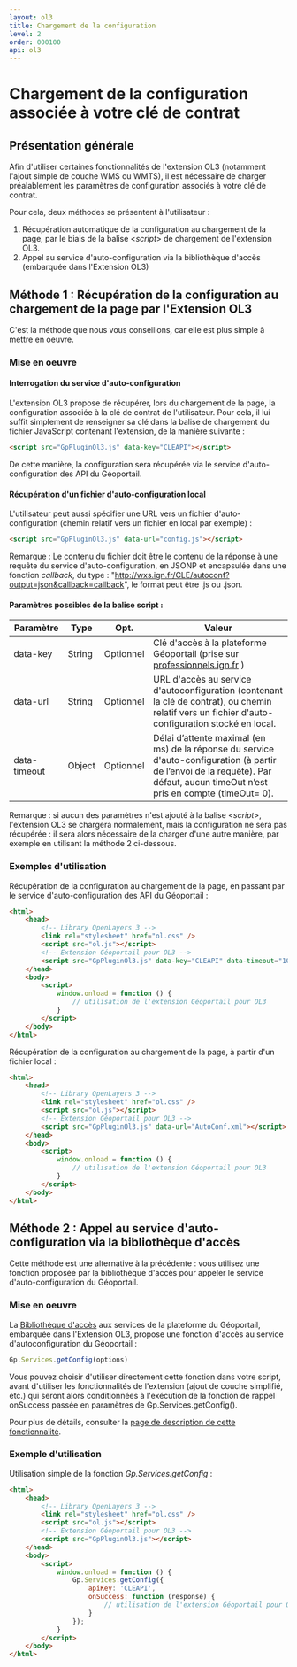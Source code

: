 ```yaml
---
layout: ol3
title: Chargement de la configuration
level: 2
order: 000100
api: ol3
---
```


# Chargement de la configuration associée à votre clé de contrat

## Présentation générale

Afin d'utiliser certaines fonctionnalités de l'extension OL3 (notamment l'ajout simple de couche WMS ou WMTS), il est nécessaire de charger préalablement les paramètres de configuration associés à votre clé de contrat.

Pour cela, deux méthodes se présentent à l'utilisateur :
1. Récupération automatique de la configuration au chargement de la page, par le biais de la balise \<*script*\> de chargement de l'extension OL3.
2. Appel au service d'auto-configuration via la bibliothèque d'accès (embarquée dans l'Extension OL3)

## Méthode 1 : Récupération de la configuration au chargement de la page par l'Extension OL3

C'est la méthode que nous vous conseillons, car elle est plus simple à mettre en oeuvre.

### Mise en oeuvre

#### Interrogation du service d'auto-configuration

L'extension OL3 propose de récupérer, lors du chargement de la page, la configuration associée à la clé de contrat de l'utilisateur. Pour cela, il lui suffit simplement de renseigner sa clé dans la balise de chargement du fichier JavaScript contenant l'extension, de la manière suivante :

``` html
<script src="GpPluginOl3.js" data-key="CLEAPI"></script>
```

De cette manière, la configuration sera récupérée via le service d'auto-configuration des API du Géoportail.

#### Récupération d'un fichier d'auto-configuration local

L'utilisateur peut aussi spécifier une URL vers un fichier d'auto-configuration (chemin relatif vers un fichier en local par exemple) :

``` html
<script src="GpPluginOl3.js" data-url="config.js"></script>
```

Remarque : Le contenu du fichier doit être le contenu de la réponse à une requête du service d'auto-configuration, en JSONP et encapsulée dans une fonction *callback*, du type : "http://wxs.ign.fr/CLE/autoconf?output=json&callback=callback", le format peut être .js ou .json.

#### Paramètres possibles de la balise script :

Paramètre | Type | Opt. | Valeur
 -|-|-|-|
data-key  | String  | Optionnel   | Clé d'accès à la plateforme Géoportail (prise sur [professionnels.ign.fr](http://professionnels.ign.fr/api-web) )
data-url  | String  | Optionnel     | URL d'accès au service d'autoconfiguration (contenant la clé de contrat), ou chemin relatif vers un fichier d'auto-configuration stocké en local.
data-timeout | Object | Optionnel   | Délai d’attente maximal (en ms) de la réponse du service d'auto-configuration (à partir de l’envoi de la requête). Par défaut, aucun timeOut n’est pris en compte (timeOut= 0).

Remarque : si aucun des paramètres n'est ajouté à la balise \<*script*\>, l'extension OL3 se chargera normalement, mais la configuration ne sera pas récupérée : il sera alors nécessaire de la charger d'une autre manière, par exemple en utilisant la méthode 2 ci-dessous.

### Exemples d'utilisation

Récupération de la configuration au chargement de la page, en passant par le service d'auto-configuration des API du Géoportail :

``` html
<html>
    <head>
        <!-- Library OpenLayers 3 -->
        <link rel="stylesheet" href="ol.css" />
        <script src="ol.js"></script>
        <!-- Extension Géoportail pour OL3 -->
        <script src="GpPluginOl3.js" data-key="CLEAPI" data-timeout="10000"></script>
    </head>
    <body>
        <script>
            window.onload = function () {
                // utilisation de l'extension Géoportail pour OL3
            }
        </script>
    </body>
</html>
```

Récupération de la configuration au chargement de la page, à partir d'un fichier local :

``` html
<html>
    <head>
        <!-- Library OpenLayers 3 -->
        <link rel="stylesheet" href="ol.css" />
        <script src="ol.js"></script>
        <!-- Extension Géoportail pour OL3 -->
        <script src="GpPluginOl3.js" data-url="AutoConf.xml"></script>
    </head>
    <body>
        <script>
            window.onload = function () {
                // utilisation de l'extension Géoportail pour OL3
            }
        </script>
    </body>
</html>
```


## Méthode 2 : Appel au service d'auto-configuration via la bibliothèque d'accès

Cette méthode est une alternative à la précédente : vous utilisez une fonction proposée par la bibliothèque d'accès pour appeler le service d'auto-configuration du Géoportail.

### Mise en oeuvre

La [Bibliothèque d'accès](./../bibacces/presentation.html) aux services de la plateforme du Géoportail, embarquée dans l'Extension OL3, propose une fonction d'accès au service d'autoconfiguration du Géoportail :

``` javascript
Gp.Services.getConfig(options)
```

Vous pouvez choisir d'utiliser directement cette fonction dans votre script, avant d'utiliser les fonctionnalités de l'extension (ajout de couche simplifié, etc.) qui seront alors conditionnées à l'exécution de la fonction de rappel onSuccess passée en paramètres de Gp.Services.getConfig().

Pour plus de détails, consulter la [page de description de cette fonctionnalité](./../bibacces/dd_services_autoconf.html).


### Exemple d'utilisation

Utilisation simple de la fonction *Gp.Services.getConfig* :

``` html
<html>
    <head>
        <!-- Library OpenLayers 3 -->
        <link rel="stylesheet" href="ol.css" />
        <script src="ol.js"></script>
        <!-- Extension Géoportail pour OL3 -->
        <script src="GpPluginOl3.js"></script>
    </head>
    <body>
        <script>
            window.onload = function () {
                Gp.Services.getConfig({
                    apiKey: 'CLEAPI',
                    onSuccess: function (response) {
                        // utilisation de l'extension Géoportail pour OL3
                    }
                });
            }
        </script>
    </body>
</html>
```
